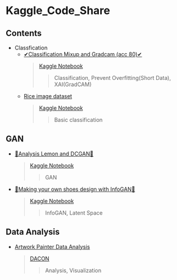 # Kaggle_Code_Share


## Contents
* Classfication
  * [✔Classification Mixup and Gradcam (acc 80)✔](https://github.com/cjfghk5697/Kaggle_Code_Share/blob/main/Children%20vs%20Adults%20Classification/classification-mixup-and-gradcam-acc-80.ipynb)
    > [Kaggle Notebook](https://www.kaggle.com/code/chulwhahan/classification-mixup-and-gradcam-acc-80)
    >>  Classification, Prevent Overfitting(Short Data), XAI(GradCAM)
  * [Rice image dataset](https://github.com/cjfghk5697/Kaggle_Code_Share/tree/main/Rice%20Image%20Dataset)
    > [Kaggle Notebook](https://www.kaggle.com/code/chulwhahan/classfication-image-efficientnet-with-pytorch/notebook)
    >> Basic classification



## GAN
  * [🍋Analysis Lemon and DCGAN🍋](https://github.com/cjfghk5697/Code_Share/blob/main/GAN/Lemon%20Dataset/analysis-lemon-and-dcgan.ipynb)
    > [Kaggle Notebook](https://www.kaggle.com/code/chulwhahan/analysis-lemon-and-dcgan)
    >>  GAN
  * [🥾Making your own shoes design with InfoGAN👠](https://github.com/cjfghk5697/Code_Share/blob/main/GAN/Shoe%20vs%20Sandal%20vs%20Boot%20Image%20Dataset/making-your-own-shoes-design-with-infogan.ipynb)
    > [Kaggle Notebook](https://www.kaggle.com/code/chulwhahan/making-your-own-shoes-design-with-infogan)
    >>  InfoGAN, Latent Space

## Data Analysis
  * [Artwork Painter Data Analysis](https://github.com/cjfghk5697/Code_Share/blob/main/Data%20Analysis/Artwork%20Painter%20Data%20Analysis/Artwork%20Painter%20Data%20Analysis.ipynb)
    > [DACON](https://dacon.io/competitions/official/236006/codeshare/6978?page=1&dtype=recent)
    >>  Analysis, Visualization
